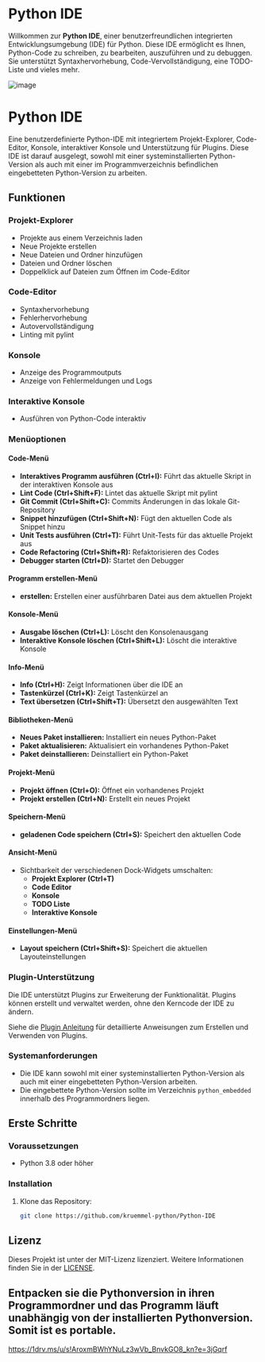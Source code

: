 # Python IDE

Willkommen zur **Python IDE**, einer benutzerfreundlichen integrierten Entwicklungsumgebung (IDE) für Python. Diese IDE ermöglicht es Ihnen, Python-Code zu schreiben, zu bearbeiten, auszuführen und zu debuggen. Sie unterstützt Syntaxhervorhebung, Code-Vervollständigung, eine TODO-Liste und vieles mehr.

![image](https://github.com/kruemmel-python/Python-IDE/assets/169469747/43d934b7-ccfd-484c-86bc-6f21e1d23135)



# Python IDE

Eine benutzerdefinierte Python-IDE mit integriertem Projekt-Explorer, Code-Editor, Konsole, interaktiver Konsole und Unterstützung für Plugins. Diese IDE ist darauf ausgelegt, sowohl mit einer systeminstallierten Python-Version als auch mit einer im Programmverzeichnis befindlichen eingebetteten Python-Version zu arbeiten.

## Funktionen

### Projekt-Explorer

- Projekte aus einem Verzeichnis laden
- Neue Projekte erstellen
- Neue Dateien und Ordner hinzufügen
- Dateien und Ordner löschen
- Doppelklick auf Dateien zum Öffnen im Code-Editor

### Code-Editor

- Syntaxhervorhebung
- Fehlerhervorhebung
- Autovervollständigung
- Linting mit pylint

### Konsole

- Anzeige des Programmoutputs
- Anzeige von Fehlermeldungen und Logs

### Interaktive Konsole

- Ausführen von Python-Code interaktiv

### Menüoptionen

#### Code-Menü

- **Interaktives Programm ausführen (Ctrl+I):** Führt das aktuelle Skript in der interaktiven Konsole aus
- **Lint Code (Ctrl+Shift+F):** Lintet das aktuelle Skript mit pylint
- **Git Commit (Ctrl+Shift+C):** Commits Änderungen in das lokale Git-Repository
- **Snippet hinzufügen (Ctrl+Shift+N):** Fügt den aktuellen Code als Snippet hinzu
- **Unit Tests ausführen (Ctrl+T):** Führt Unit-Tests für das aktuelle Projekt aus
- **Code Refactoring (Ctrl+Shift+R):** Refaktorisieren des Codes
- **Debugger starten (Ctrl+D):** Startet den Debugger

#### Programm erstellen-Menü

- **erstellen:** Erstellen einer ausführbaren Datei aus dem aktuellen Projekt

#### Konsole-Menü

- **Ausgabe löschen (Ctrl+L):** Löscht den Konsolenausgang
- **Interaktive Konsole löschen (Ctrl+Shift+L):** Löscht die interaktive Konsole

#### Info-Menü

- **Info (Ctrl+H):** Zeigt Informationen über die IDE an
- **Tastenkürzel (Ctrl+K):** Zeigt Tastenkürzel an
- **Text übersetzen (Ctrl+Shift+T):** Übersetzt den ausgewählten Text

#### Bibliotheken-Menü

- **Neues Paket installieren:** Installiert ein neues Python-Paket
- **Paket aktualisieren:** Aktualisiert ein vorhandenes Python-Paket
- **Paket deinstallieren:** Deinstalliert ein Python-Paket

#### Projekt-Menü

- **Projekt öffnen (Ctrl+O):** Öffnet ein vorhandenes Projekt
- **Projekt erstellen (Ctrl+N):** Erstellt ein neues Projekt

#### Speichern-Menü

- **geladenen Code speichern (Ctrl+S):** Speichert den aktuellen Code


#### Ansicht-Menü

- Sichtbarkeit der verschiedenen Dock-Widgets umschalten:
  - **Projekt Explorer (Ctrl+T)**
  - **Code Editor**
  - **Konsole**
  - **TODO Liste**
  - **Interaktive Konsole**

#### Einstellungen-Menü

- **Layout speichern (Ctrl+Shift+S):** Speichert die aktuellen Layouteinstellungen

### Plugin-Unterstützung

Die IDE unterstützt Plugins zur Erweiterung der Funktionalität. Plugins können erstellt und verwaltet werden, ohne den Kerncode der IDE zu ändern.

Siehe die [Plugin Anleitung](plugin_anleitung.md) für detaillierte Anweisungen zum Erstellen und Verwenden von Plugins.

### Systemanforderungen

- Die IDE kann sowohl mit einer systeminstallierten Python-Version als auch mit einer eingebetteten Python-Version arbeiten.
- Die eingebettete Python-Version sollte im Verzeichnis `python_embedded` innerhalb des Programmordners liegen.

## Erste Schritte

### Voraussetzungen

- Python 3.8 oder höher

### Installation

1. Klone das Repository:
   ```sh
   git clone https://github.com/kruemmel-python/Python-IDE


## Lizenz

Dieses Projekt ist unter der MIT-Lizenz lizenziert. Weitere Informationen finden Sie in der [LICENSE](LICENSE.md).


## Entpacken sie die Pythonversion in ihren Programmordner und das Programm läuft unabhängig von der installierten Pythonversion. Somit ist es portable.
https://1drv.ms/u/s!AroxmBWhYNuLz3wVb_BnvkGO8_kn?e=3jGqrf
